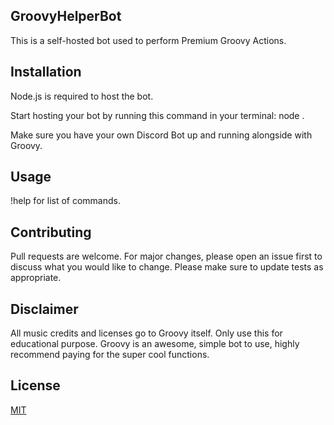 ## GroovyHelperBot
This is a self-hosted bot used to perform Premium Groovy Actions.

## Installation
Node.js is required to host the bot.

Start hosting your bot by running this command in your terminal: node .

Make sure you have your own Discord Bot up and running alongside with Groovy.

## Usage
!help for list of commands.

## Contributing
Pull requests are welcome. For major changes, please open an issue first to discuss what you would like to change.
Please make sure to update tests as appropriate.

## Disclaimer
All music credits and licenses go to Groovy itself. Only use this for educational purpose. Groovy is an awesome, simple bot to use, highly recommend paying for the super cool functions.

## License
[MIT](https://choosealicense.com/licenses/mit/)
